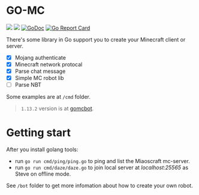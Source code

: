 # GO-MC
![](https://img.shields.io/badge/Minecraft-1.14-blue.svg)
![](https://img.shields.io/badge/Protocol-477-blue.svg)
[![GoDoc](https://godoc.org/github.com/Tnze/go-mc?status.svg)](https://godoc.org/github.com/Tnze/go-mc)
[![Go Report Card](https://goreportcard.com/badge/github.com/Tnze/go-mc)](https://goreportcard.com/report/github.com/Tnze/go-mc)

There's some library in Go support you to create your Minecraft client or server. 
- [x] Mojang authenticate
- [x] Minecraft network protocal
- [x] Parse chat message
- [x] Simple MC robot lib
- [ ] Parse NBT

Some examples are at `/cmd` folder.

> `1.13.2` version is at [gomcbot](https://github.com/Tnze/gomcbot).

# Getting start
After you install golang tools:
- run `go run cmd/ping/ping.go` to ping and list the Miaoscraft mc-server.  
- run `go run cmd/daze/daze.go` to join local server at *localhost:25565* as Steve on offline mode.

See `/bot` folder to get more infomation about how to create your own robot.